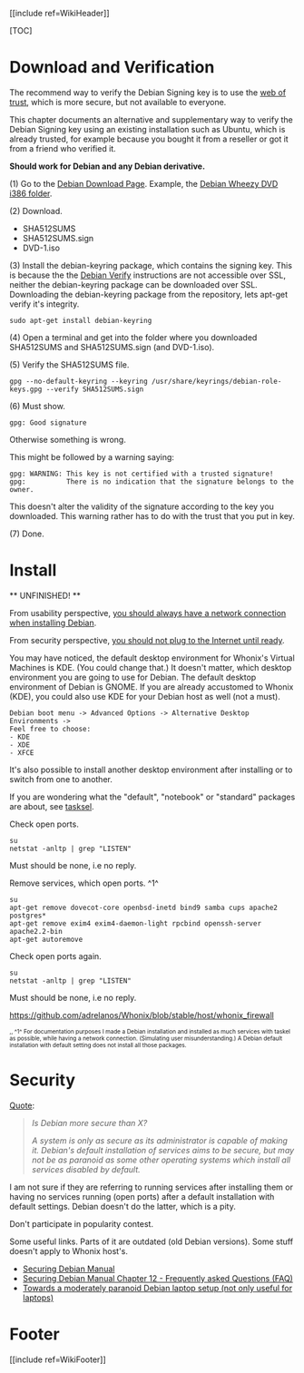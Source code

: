 [[include ref=WikiHeader]]

[TOC]

# Download and Verification #
The recommend way to verify the Debian Signing key is to use the [web of trust](https://sourceforge.net/p/whonix/wiki/OpenPGP/), which is more secure, but not available to everyone.

This chapter documents an alternative and supplementary way to verify the Debian Signing key using an existing installation such as Ubuntu, which is already trusted, for example because you bought it from a reseller or got it from a friend who verified it.

**Should work for Debian and any Debian derivative.**

(1) Go to the [Debian Download Page](http://cdimage.debian.org/). Example, the [Debian Wheezy DVD i386 folder](http://cdimage.debian.org/cdimage/release/current/i386/iso-dvd/).

(2) Download.

* SHA512SUMS
* SHA512SUMS.sign 
* DVD-1.iso

(3) Install the debian-keyring package, which contains the signing key. This is because the the [Debian Verify](http://www.debian.org/CD/verify) instructions are not accessible over SSL, neither the debian-keyring package can be downloaded over SSL. Downloading the debian-keyring package from the repository, lets apt-get verify it's integrity.

    sudo apt-get install debian-keyring

(4) Open a terminal and get into the folder where you downloaded SHA512SUMS and SHA512SUMS.sign (and DVD-1.iso).

(5) Verify the SHA512SUMS file.

    gpg --no-default-keyring --keyring /usr/share/keyrings/debian-role-keys.gpg --verify SHA512SUMS.sign

(6) Must show.

    gpg: Good signature

Otherwise something is wrong.

This might be followed by a warning saying:

    gpg: WARNING: This key is not certified with a trusted signature!
    gpg:          There is no indication that the signature belongs to the owner.

This doesn't alter the validity of the signature according to the key you downloaded. This warning rather has to do with the trust that you put in key.

(7) Done.

# Install
** UNFINISHED! **

From usability perspective, [you should always have a network connection when installing Debian](http://raphaelhertzog.com/2011/06/13/why-you-should-always-have-a-network-connection-when-installing-debian/).

From security perspective, [you should not plug to the Internet until ready](http://www.debian.org/doc/manuals/securing-debian-howto/ch3.en.html#s3.3).

You may have noticed, the default desktop environment for Whonix's Virtual Machines is KDE. (You could change that.) It doesn't matter, which desktop environment you are going to use for Debian. The default desktop environment of Debian is GNOME. If you are already accustomed to Whonix (KDE), you could also use KDE for your Debian host as well (not a must).

    Debian boot menu -> Advanced Options -> Alternative Desktop Environments ->
    Feel free to choose:
    - KDE
    - XDE
    - XFCE

It's also possible to install another desktop environment after installing or to switch from one to another.

If you are wondering what the "default", "notebook" or "standard" packages are about, see [tasksel](http://wiki.debian.org/tasksel).

Check open ports.

    su
    netstat -anltp | grep "LISTEN"

Must should be none, i.e no reply.

Remove services, which open ports. ^1^

    su
    apt-get remove dovecot-core openbsd-inetd bind9 samba cups apache2 postgres* 
    apt-get remove exim4 exim4-daemon-light rpcbind openssh-server apache2.2-bin
    apt-get autoremove

Check open ports again.

    su
    netstat -anltp | grep "LISTEN"

Must should be none, i.e no reply.

https://github.com/adrelanos/Whonix/blob/stable/host/whonix_firewall


<font size="-3">
,,
^1^ For documentation purposes I made a Debian installation and installed as much services with taskel as possible, while having a network connection. (Simulating user misunderstanding.) A Debian default installation with default setting does not install all those packages.
</font>

# Security

[Quote](http://www.debian.org/doc/manuals/securing-debian-howto/ch12.en.html):

> *Is Debian more secure than X?*
>
> *A system is only as secure as its administrator is capable of making it. Debian's default installation of services aims to be secure, but may not be as paranoid as some other operating systems which install all services disabled by default.*

I am not sure if they are referring to running services after installing them or having no services running (open ports) after a default installation with default settings. Debian doesn't do the latter, which is a pity.

Don't participate in popularity contest.

Some useful links. Parts of it are outdated (old Debian versions). Some stuff doesn't apply to Whonix host's.

* [Securing Debian Manual](http://www.debian.org/doc/manuals/securing-debian-howto)
* [Securing Debian Manual
Chapter 12 - Frequently asked Questions (FAQ)](http://www.debian.org/doc/manuals/securing-debian-howto/ch12.en.html)
* [Towards a moderately paranoid Debian laptop setup (not only useful for laptops)](http://www.hermann-uwe.de/blog/towards-a-moderately-paranoid-debian-laptop-setup--part-1-base-system)

# Footer #
[[include ref=WikiFooter]]